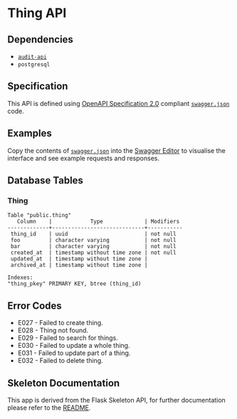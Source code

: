 # Thing API

## Dependencies
* [`audit-api`](http://192.168.249.38/transaction-monitoring/audit-api)
* `postgresql`

## Specification

This API is defined using [OpenAPI Specification 2.0](https://github.com/OAI/OpenAPI-Specification/blob/master/versions/2.0.md) compliant [`swagger.json`](thing_api/swagger.json) code.

## Examples

Copy the contents of [`swagger.json`](thing_api/swagger.json) into the [Swagger Editor](http://editor.swagger.io/) to visualise the interface and see example requests and responses.

## Database Tables

### Thing
```
Table "public.thing"
   Column    |            Type             | Modifiers 
-------------+-----------------------------+-----------
 thing_id    | uuid                        | not null
 foo         | character varying           | not null
 bar         | character varying           | not null
 created_at  | timestamp without time zone | not null
 updated_at  | timestamp without time zone | 
 archived_at | timestamp without time zone | 

Indexes:
"thing_pkey" PRIMARY KEY, btree (thing_id)
```

## Error Codes
* E027 - Failed to create thing.
* E028 - Thing not found.
* E029 - Failed to search for things.
* E030 - Failed to update a whole thing.
* E031 - Failed to update part of a thing.
* E032 - Failed to delete thing.

## Skeleton Documentation

This app is derived from the Flask Skeleton API, for further documentation please refer to the [README](http://192.168.249.38/skeletons/flask-skeleton-api/blob/master/README.md).
